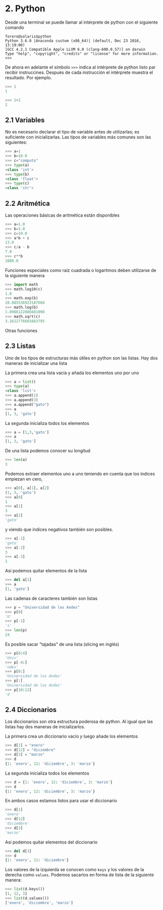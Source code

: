 # 2. Python


Desde una terminal se puede llamar al intérprete de python con el siguiente comando

```
forero@solaris$python
Python 3.6.0 |Anaconda custom (x86_64)| (default, Dec 23 2016, 13:19:00) 
[GCC 4.2.1 Compatible Apple LLVM 6.0 (clang-600.0.57)] on darwin
Type "help", "copyright", "credits" or "license" for more information.
>>>
```

De ahora en adelante el símbolo `>>>` indica al intérprete de python listo par recibir instruccines. Después de cada instrucción el intérprete muestra el resultado. Por ejemplo.

```python
>>> 1
1
```

```python
>>> 1+1
2
```

## 2.1 Variables

No es necesario declarar el tipo de variable antes de utilizarlas; es suficiente con inicializarlas. Las tipos de variables más comunes son las siguientes:

```python
>>> a=1
>>> b=10.0
>>> c="computo"
>>> type(a)
<class 'int'>
>>> type(b)
<class 'float'>
>>> type(c)
<class 'str'>
```

## 2.2 Aritmética

Las operaciones básicas de aritmética están disponibles

```python
>>> a=1.0
>>> b=3.0
>>> c=10.0
>>> a*b + c
13.0
>>> c/a - b
7.0
>>> c**b
1000.0
```

Funciones especiales como raíz cuadrada o logaritmos deben utilizarse de la siguiente manera

```python
>>> import math
>>> math.log10(c)
1.0
>>> math.exp(b)
20.085536923187668
>>> math.log(b)
1.0986122886681098
>>> math.sqrt(c)
3.1622776601683795

```

Otras funciones

## 2.3 Listas

Uno de los tipos de estructuras más útiles en python son las listas.
Hay dos maneras de inicializar una lista

La primera crea una lista vacía y añada los elementos uno por uno
```python
>>> a = list()
>>> type(a)
<class 'list'>
>>> a.append(1)
>>> a.append(3)
>>> a.append("gato")
>>> a
[1, 3, 'gato']
```

La segunda inicializa todos los elementos 
```python
>>> a = [1,3,'gato']
>>> a
[1, 3, 'gato']
```

De una lista podemos conocer su longitud

```python
>>> len(a)
3

```

Podemos extraer elementos uno a uno teniendo en cuenta que los índices empiezan en cero,
```python
>>> a[0], a[1], a[2]
(1, 3, 'gato')
>>> a[0]
1
>>> a[1]
3
>>> a[2]
'gato'
```

y viendo que índices negativos también son posibles.
```python
>>> a[-1]
'gato'
>>> a[-2]
3
>>> a[-3]
1
```

Así podemos quitar elementos de la lista

```python
>>> del a[1]
>>> a
[1, 'gato']
```

Las cadenas de caracteres también son listas

```python
>>> p = "Universidad de los Andes"
>>> p[0]
'U'
>>> p[-1]
's'
>>> len(p)
24
```

Es posible sacar "tajadas" de una lista (slicing en inglés)

```python
>>> p[0:4]
'Univ'
>>> p[-4:]
'ndes'
>>> p[0:]
'Universidad de los Andes'
>>> p[:]
'Universidad de los Andes'
>>> p[10:12]
'd '
```


## 2.4 Diccionarios

Los diccionarios son otra estructura poderosa de python. 
Al igual que las listas hay dos maneras de inicializarlos.


La primera crea un diccionario vacío y luego añade los elementos
```python
>>> d[1] = "enero"
>>> d[12] = "diciembre"
>>> d[3] = "marzo"
>>> d
{1: 'enero', 12: 'diciembre', 3: 'marzo'}
```

La segunda inicializa todos los elementos
```python
>>> d = {1: 'enero', 12: 'diciembre', 3: 'marzo'}
>>> d
{1: 'enero', 12: 'diciembre', 3: 'marzo'}
```

En ambos casos estamos listos para usar el diccionario
```python
>>> d[1]
'enero'
>>> d[12]
'diciembre'
>>> d[3]
'marzo'
```

Así podemos quitar elementos del diccionario
```python
>>> del d[3]
>>> d
{1: 'enero', 12: 'diciembre'}
```

Los valores de la izquierda se conocen como `keys` y los valores de la derecha como `values`. Podemos sacarlos en forma de lista de la siguiente manera:

```python
>>> list(d.keys())
[1, 12, 3]
>>> list(d.values())
['enero', 'diciembre', 'marzo']
```


